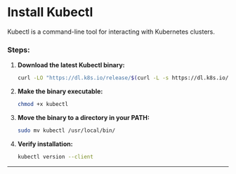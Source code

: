 # Install Kubectl

Kubectl is a command-line tool for interacting with Kubernetes clusters.

### Steps:

1. **Download the latest Kubectl binary:**
    
    ```bash
    curl -LO "https://dl.k8s.io/release/$(curl -L -s https://dl.k8s.io/release/stable.txt)/bin/linux/amd64/kubectl"
    ```
    
2. **Make the binary executable:**
    
    ```bash
    chmod +x kubectl
    ```
    
3. **Move the binary to a directory in your PATH:**
    
    ```bash
    sudo mv kubectl /usr/local/bin/
    ```
    
4. **Verify installation:**
    
    ```bash
    kubectl version --client
    ```
    

---